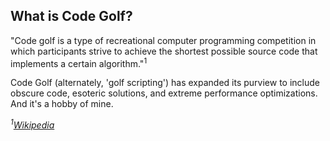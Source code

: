 ## What is Code Golf?

"Code golf is a type of recreational computer programming competition in which participants strive to achieve the shortest possible source code that implements a certain algorithm."<sup>1</sup>

Code Golf (alternately, 'golf scripting') has expanded its purview to include obscure code, esoteric solutions, and extreme performance optimizations. And it's a hobby of mine.

*<sup>1</sup>[Wikipedia](https://en.wikipedia.org/wiki/Code_golf)*